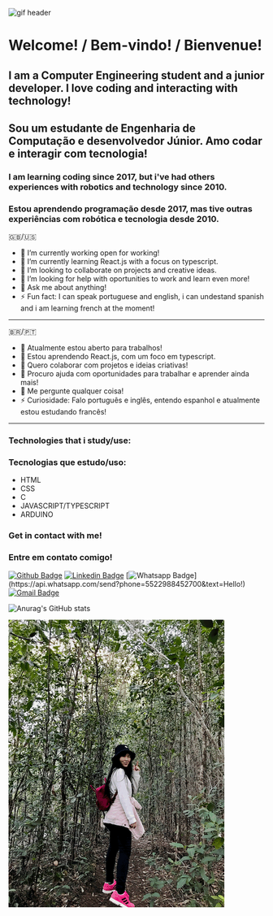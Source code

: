 ![gif header](https://i.ibb.co/4PTwcv5/YQgT.gif)
# Welcome! / Bem-vindo! / Bienvenue!
## I am a Computer Engineering student and a junior developer. I love coding and interacting with technology!
## Sou um estudante de Engenharia de Computação e desenvolvedor Júnior. Amo codar e interagir com tecnologia!

### I am learning coding since 2017, but i've had others experiences with robotics and technology since 2010.
### Estou aprendendo programação desde 2017, mas tive outras experiências com robótica e tecnologia desde 2010.

:gb:/:us:
- 🔭 I’m currently working open for working!
- 🌱 I’m currently learning React.js with a focus on typescript.
- 👯 I’m looking to collaborate on projects and creative ideas.
- 🤔 I’m looking for help with oportunities to work and learn even more!
- 💬 Ask me about anything!
- ⚡ Fun fact: I can speak portuguese and english, i can undestand spanish and i am learning french at the moment!
- ----------------------------------------------------------------------------------------------------------------------------------------------------------------------------
:brazil:/🇵🇹
- 🔭 Atualmente estou aberto para trabalhos!
- 🌱 Estou aprendendo React.js, com um foco em typescript.
- 👯 Quero colaborar com projetos e ideias criativas!
- 🤔 Procuro ajuda com oportunidades para trabalhar e aprender ainda mais!
- 💬 Me pergunte qualquer coisa!
- ⚡ Curiosidade: Falo português e inglês, entendo espanhol e atualmente estou estudando francês!
- ----------------------------------------------------------------------------------------------------------------------------------------------------------------------------

### Technologies that i study/use:
### Tecnologias que estudo/uso:

- HTML
- CSS
- C
- JAVASCRIPT/TYPESCRIPT
- ARDUINO

### Get in contact with me!
### Entre em contato comigo!

[![Github Badge](https://img.shields.io/badge/-Github-000?style=flat-square&logo=Github&logoColor=white&link=https://github.com/mlg404)](https://github.com/BarretoNV)
[![Linkedin Badge](https://img.shields.io/badge/-LinkedIn-blue?style=flat-square&logo=Linkedin&logoColor=white&link=www.linkedin.com/in/guibarreto)](https://www.linkedin.com/in/guibarreto)
[![Whatsapp Badge](https://img.shields.io/badge/-Whatsapp-4CA143?style=flat-square&labelColor=4CA143&logo=whatsapp&logoColor=white&link=https://api.whatsapp.com/send?phone=5522988452700&text=Hello!)](https://api.whatsapp.com/send?phone=5522988452700&text=Hello!)
[![Gmail Badge](https://img.shields.io/badge/-Gmail-c14438?style=flat-square&logo=Gmail&logoColor=white&link=mailto:eyervictor@gmail.com)](mailto:barretonovaes.vilas@gmail.com)

![Anurag's GitHub stats](https://github-readme-stats.vercel.app/api?username=BarretoNV&show_icons=true&theme=radical)

![me](https://github.com/Daisyliu6/Daisyliu6/blob/master/me.gif)
